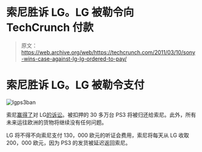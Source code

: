# 索尼胜诉 LG。LG 被勒令向 TechCrunch 付款

> 原文：<https://web.archive.org/web/https://techcrunch.com/2011/03/10/sony-wins-case-against-lg-lg-ordered-to-pay/>

# 索尼胜诉 LG。LG 被勒令支付

![](img/76e885c0f848fcec412b7327a21772a9.png "lgps3ban")

索尼[赢得了](https://web.archive.org/web/20221206194506/http://www.gamersmint.com/sony-wins-all-seized-ps3-to-be-returned-and-lg-fined/)对 LG[的诉讼](https://web.archive.org/web/20221206194506/http://www.crunchgear.com/2011/02/08/lg-the-ps3-infringes-on-our-patents-so-we-want-it-banned/)。被扣押的 30 多万台 PS3 将被归还给索尼。此外，所有未来运往欧洲的货物将继续没有任何问题。

LG 将不得不向索尼支付 130，000 欧元的听证会费用，索尼将每天从 LG 收取 200，000 欧元，因为 PS3 的发货被延迟返回索尼。